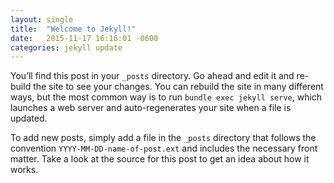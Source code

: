 ```yaml
---
layout: single
title:  "Welcome to Jekyll!"
date:   2015-11-17 16:16:01 -0600
categories: jekyll update
---
```

You’ll find this post in your `_posts` directory. Go ahead and edit it and re-build the site to see your changes. You can rebuild the site in many different ways, but the most common way is to run `bundle exec jekyll serve`, which launches a web server and auto-regenerates your site when a file is updated.

To add new posts, simply add a file in the `_posts` directory that follows the convention `YYYY-MM-DD-name-of-post.ext` and includes the necessary front matter. Take a look at the source for this post to get an idea about how it works.

